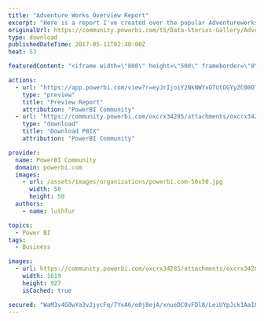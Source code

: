 ```yaml
---
title: "Adventure Works Overview Report"
excerpt: "Here is a report I've created over the popular Adventureworks database. I have inserted all the data into a CRM instance (Xynics CRM) and imported"
originalUrl: https://community.powerbi.com/t5/Data-Stories-Gallery/Adventure-Works-Overview-Report/m-p/173862
type: download
publishedDateTime: 2017-05-11T02:40:00Z
heat: 53

featuredContent: "<iframe width=\"800\" height=\"500\" frameborder=\"0\" src=\"https://app.powerbi.com/view?r=eyJrIjoiY2NkNWYxOTUtOGYyZC00OTAzLThmNjMtNzkzN2M3OGI2NmZjIiwidCI6IjY4ZWVjZjcyLWQwOTEtNDI5OS05YmM2LTg2ZjMyNzgwZDdiMiIsImMiOjh9\"></iframe>"

actions:
  - url: "https://app.powerbi.com/view?r=eyJrIjoiY2NkNWYxOTUtOGYyZC00OTAzLThmNjMtNzkzN2M3OGI2NmZjIiwidCI6IjY4ZWVjZjcyLWQwOTEtNDI5OS05YmM2LTg2ZjMyNzgwZDdiMiIsImMiOjh9"
    type: "preview"
    title: "Preview Report"
    attribution: "PowerBI Community"
  - url: "https://community.powerbi.com/oxcrx34285/attachments/oxcrx34285/DataStoriesGallery/846/2/XCRMAdventureWorksDemoV2.pbix"
    type: "download"
    title: "Download PBIX"
    attribution: "PowerBI Community"

provider:
  name: PowerBI Community
  domain: powerbi.com
  images:
    - url: /assets/images/organizations/powerbi.com-50x50.jpg
      width: 50
      height: 50
  authors:
    - name: luthfur

topics:
  - Power BI
tags:
  - Business

images:
  - url: https://community.powerbi.com/oxcrx34285/attachments/oxcrx34285/DataStoriesGallery/846/1/Aw_PBI.PNG
    width: 1619
    height: 927
    isCached: true

secured: "WaM3v4G0wYa3v2jycFq/7YxA6/e0j8ejA/xnueDC0vFDl8/LeiUYpJck1Aa18h8VurUDrUt4spA9QURXePVOPRSplHJ+RpidN5FopKaPk3TIkhm4sCKArv3mWzDHvcin0EOarTtaoCREkuscbt9p8DlSPidaRkYEW3e0JtRyb/ScKhROb5/uMMTpqciV1fIwn7At9v9JiY/bhiAX3jizFBFrJBatZ5+s2ZZ2pisUE/wbc9WGTYjnzcJXSg69d89j6tktp5o4R+TAu+WHvalamxTzhEZS65AKelqK2K9+WKXT29c6dTKxQvTDaY+szUep/nqYPkwiiRD20WPXUHD8Ap6/4FSICCf+MyJXKSarMCvWNaa+Lr2lnGHK5roOwNXssd4YdGRnGBNETeWrbFy/fjM/h4XQUlMhQQZ3THhO1p0=;+OAG3j8ph2DTrIJ/uYMr0g=="
---
```


